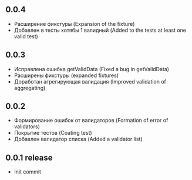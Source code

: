 ## 0.0.4
- Расширение фикстуры (Expansion of the fixture)
- Добавлен в тесты хотябы 1 валидный (Added to the tests at least one valid test)

## 0.0.3
- Исправлена ошибка getValidData (Fixed a bug in getValidData)
- Расширены фикстуры (expanded fixtures)
- Доработан агрегирующая валидация (Improved validation of aggregating)

## 0.0.2
- Формирование ошибок от валидаторов (Formation of error of validators)
- Покрытие тестов (Coating test)
- Добавлен валидатор списка (Added a validator list)

## 0.0.1 release
- Init commit
